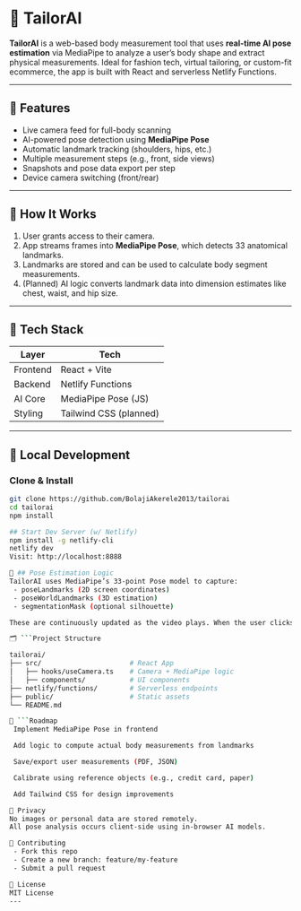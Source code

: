 # 👕 TailorAI

**TailorAI** is a web-based body measurement tool that uses **real-time AI pose estimation** via MediaPipe to analyze a user’s body shape and extract physical measurements. Ideal for fashion tech, virtual tailoring, or custom-fit ecommerce, the app is built with React and serverless Netlify Functions.

---

## 📸 Features

- Live camera feed for full-body scanning
- AI-powered pose detection using **MediaPipe Pose**
- Automatic landmark tracking (shoulders, hips, etc.)
- Multiple measurement steps (e.g., front, side views)
- Snapshots and pose data export per step
- Device camera switching (front/rear)

---

## 🧠 How It Works

1. User grants access to their camera.
2. App streams frames into **MediaPipe Pose**, which detects 33 anatomical landmarks.
3. Landmarks are stored and can be used to calculate body segment measurements.
4. (Planned) AI logic converts landmark data into dimension estimates like chest, waist, and hip size.

---

## 🚀 Tech Stack

| Layer       | Tech                    |
|-------------|-------------------------|
| Frontend    | React + Vite            |
| Backend     | Netlify Functions       |
| AI Core     | MediaPipe Pose (JS)     |
| Styling     | Tailwind CSS (planned)  |

---

## 🧪 Local Development

### Clone & Install

```bash
git clone https://github.com/BolajiAkerele2013/tailorai
cd tailorai
npm install

## Start Dev Server (w/ Netlify)
npm install -g netlify-cli
netlify dev
Visit: http://localhost:8888

🧠 ## Pose Estimation Logic
TailorAI uses MediaPipe’s 33-point Pose model to capture:
 - poseLandmarks (2D screen coordinates)
 - poseWorldLandmarks (3D estimation)
 - segmentationMask (optional silhouette)

These are continuously updated as the video plays. When the user clicks “Capture,” the app stores both the frame and landmark data for measurement processing.

🗂 ```Project Structure

tailorai/
├── src/                      # React App
│   ├── hooks/useCamera.ts    # Camera + MediaPipe logic
│   ├── components/           # UI components
├── netlify/functions/        # Serverless endpoints
├── public/                   # Static assets
└── README.md

🔮 ```Roadmap
 Implement MediaPipe Pose in frontend

 Add logic to compute actual body measurements from landmarks

 Save/export user measurements (PDF, JSON)

 Calibrate using reference objects (e.g., credit card, paper)

 Add Tailwind CSS for design improvements

🔐 Privacy
No images or personal data are stored remotely.
All pose analysis occurs client-side using in-browser AI models.

🤝 Contributing
 - Fork this repo
 - Create a new branch: feature/my-feature
 - Submit a pull request

📄 License
MIT License
---

